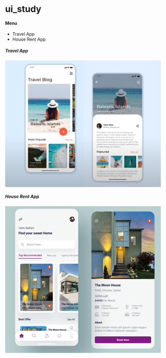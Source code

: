 # ui_study

#### Menu
- Travel App
- House Rent App

##### Travel App 

![](./assets/images/img1.png)

##### House Rent App

![](./assets/images/img2.png)
  